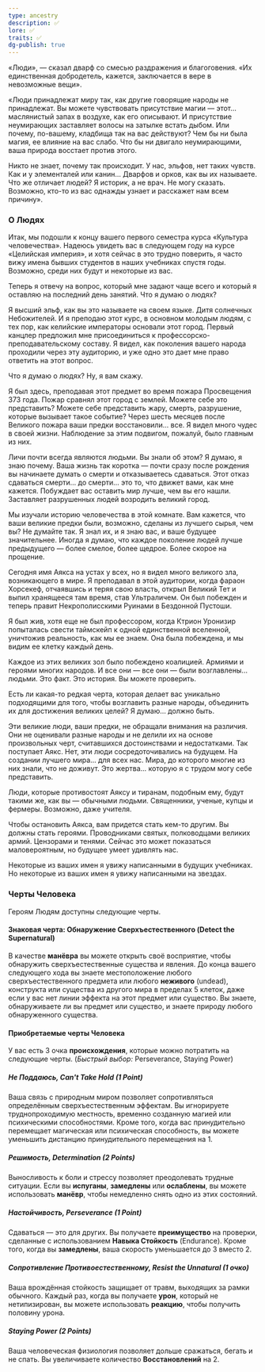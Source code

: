 ```yaml
---
type: ancestry
description: ✅
lore: ✅
traits: ✅
dg-publish: true
---
```


«Люди», — сказал дварф со смесью раздражения и благоговения. «Их единственная добродетель, кажется, заключается в вере в невозможные вещи».  

 «Люди принадлежат миру так, как другие говорящие народы не принадлежат. Вы можете чувствовать присутствие магии — этот... маслянистый запах в воздухе, как его описывают.   И присутствие неумирающих заставляет волосы на затылке встать дыбом. Или почему, по-вашему, кладбища так на вас действуют? Чем бы ни была магия, ее влияние на вас слабо. Что бы ни двигало неумирающими,  ваша природа восстает против этого. 

Никто не знает, почему так происходит. У нас, эльфов, нет таких чувств. Как и у элементалей или канин... Дварфов и орков, как вы их называете. Что же отличает людей?
Я историк, а не врач. Не могу сказать. Возможно, кто-то из вас однажды узнает и расскажет нам всем причину». 

### О Людях

Итак, мы подошли к концу вашего первого семестра курса «Культура человечества». Надеюсь увидеть вас в следующем году на курсе «Целийская империя», и хотя сейчас в это трудно поверить, я часто вижу имена бывших студентов в наших учебниках спустя годы. Возможно, среди них будут и некоторые из вас.

Теперь я отвечу на вопрос, который мне задают чаще всего и который я оставляю на последний день занятий. Что я думаю о людях?

Я высший эльф, как вы это называете на своем языке. Дитя солнечных Небожителей. И я преподаю 
этот курс, в основном молодым людям, с тех пор, как келийские императоры основали этот город. Первый канцлер предложил мне присоединиться к профессорско-преподавательскому составу. Я видел, как поколения вашего народа проходили через эту аудиторию, и уже одно это дает мне право ответить на этот вопрос.

Что я думаю о людях? Ну, я вам скажу.

Я был здесь, преподавая этот предмет во время пожара Просвещения 373 года. Пожар сравнял этот город с землей. Можете себе это представить? Можете себе представить жару, смерть, разрушение, которые вызывает такое событие? Через шесть месяцев после Великого пожара ваши предки восстановили... все. Я видел много чудес в своей жизни. Наблюдение за этим подвигом, пожалуй, было главным из них.

Личи почти всегда являются людьми. Вы знали об этом? Я думаю, я знаю почему. Ваша жизнь так коротка — почти сразу после рождения вы начинаете думать о смерти и отказываетесь сдаваться. 
Этот отказ сдаваться смерти... до смерти... это то, что движет вами, как мне кажется. Побуждает вас оставить мир лучше, чем вы его нашли. Заставляет разрушенных людей возродить великий город.

Мы изучали историю человечества в этой комнате. Вам кажется, что ваши великие предки были, возможно, сделаны из лучшего сырья, чем вы? Не думайте так. Я знал их, и я знаю вас, и ваше будущее значительнее. Иногда я думаю, что каждое поколение людей лучше предыдущего — более смелое, более щедрое. Более скорое на прощение.

Сегодня имя Аякса на устах у всех, но я видел много великого зла, возникающего в мире. Я преподавал в этой аудитории, когда фараон Хорсекеф, отчаявшись и теряя свою власть, открыл Великий Тет и выпил хранящееся там время, став Ультраличем. Он был побежден и теперь правит Некрополисскими Руинами в Бездонной Пустоши.

Я был жив, хотя еще не был профессором, когда Ктрион Уронизир попыталась свести таймскейп к одной единственной вселенной, уничтожив реальность, как мы ее знаем. Она была побеждена, и мы видим ее клетку каждый день.


Каждое из этих великих зол было побеждено коалицией. Армиями и героями многих народов. И все они — все они — были возглавлены… людьми. Это факт. Это история. Вы можете проверить.

Есть ли какая-то редкая черта, которая делает вас уникально подходящими для того, чтобы возглавить разные народы, объединить их для достижения великих целей? Я думаю… должно быть.

Эти великие люди, ваши предки, не обращали внимания на различия. Они не оценивали разные народы и не делили их на основе произвольных черт, считавшихся достоинствами и недостатками. Так поступает Аякс. Нет, эти люди сосредоточивались на будущем. На создании лучшего мира... для всех нас. Мира, до которого многие из них знали, что не доживут. Это жертва... которую я с трудом могу себе представить.

Люди, которые противостоят Аяксу и тиранам, подобным ему, будут такими же, как вы — обычными людьми. Священники, ученые, купцы и фермеры. Возможно, даже учителя.

Чтобы остановить Аякса, вам придется стать кем-то другим. Вы должны стать героями. Проводниками святых, полководцами великих армий. Цензорами и тенями. Сейчас это может показаться маловероятным, но будущее умеет удивлять нас.

Некоторые из ваших имен я увижу написанными в будущих учебниках.
Но некоторые из ваших имен я увижу написанными на звездах.

### Черты Человека

Героям Людям доступны следующие черты.

#### Знаковая черта: Обнаружение Сверхъестественного (Detect the Supernatural)

В качестве **манёвра** вы можете открыть своё восприятие, чтобы обнаружить сверхъестественные существа и явления. До конца вашего следующего хода вы знаете местоположение любого сверхъестественного предмета или любого **неживого** (undead), конструкта или существа из другого мира в пределах 5 клеток, даже если у вас нет линии эффекта на этот предмет или существо. Вы знаете, обнаруживаете ли вы предмет или существо, и знаете природу любого обнаруженного существа.

#### Приобретаемые черты Человека

У вас есть 3 очка **происхождения**, которые можно потратить на следующие черты. (_Быстрый выбор:_ Perseverance, Staying Power)

##### Не Поддаюсь, Can't Take Hold (1 Point)

Ваша связь с природным миром позволяет сопротивляться определённым сверхъестественным эффектам. Вы игнорируете труднопроходимую местность, временно созданную магией или психическими способностями. Кроме того, когда вас принудительно перемещает магическая или психическая способность, вы можете уменьшить дистанцию принудительного перемещения на 1.

##### Решимость, Determination (2 Points)

Выносливость к боли и стрессу позволяет преодолевать трудные ситуации. Если вы **испуганы**, **замедлены** или **ослаблены**, вы можете использовать **манёвр**, чтобы немедленно снять одно из этих состояний.

##### Настойчивость, Perseverance (1 Point)

Сдаваться — это для других. Вы получаете **преимущество** на проверки, сделанные с использованием **Навыка Стойкость** (Endurance). Кроме того, когда вы **замедлены**, ваша скорость уменьшается до 3 вместо 2.

##### Сопротивление Противоестественному, Resist the Unnatural (1 очко)

Ваша врождённая стойкость защищает от травм, выходящих за рамки обычного. Каждый раз, когда вы получаете **урон**, который не нетипизирован, вы можете использовать **реакцию**, чтобы получить половину урона.

##### Staying Power (2 Points)

Ваша человеческая физиология позволяет дольше сражаться, бегать и не спать. Вы увеличиваете количество **Восстановлений** на 2.
